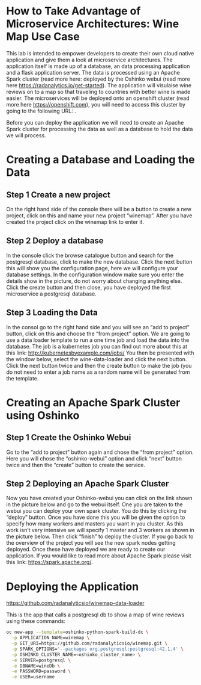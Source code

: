 # How to Take Advantage of Microservice Architectures: Wine Map Use Case

This lab is intended to empower developers to create their own cloud native application and give them a look at microservice architectures. The application itself is made up of a database, an data processing application and a flask application server. The data is processed using an Apache Spark cluster (read more here:  deployed by the Oshinko webui (read more here https://radanalytics.io/get-started). The application will visulaise wine reviews on to a map so that traveling to countries with better wine is made easier. The microservices will be deployed onto an openshift cluster (read more here https://openshift.com), you will need to access this cluster by going to the following URL: <insert url>.

Before you can deploy the application we will need to create an Apache Spark cluster for processing the data as well as a database to hold the data we will process.

# Creating a Database and Loading the Data

## Step 1 Create a new project

On the right hand side of the console there will be a button to create a new project, click on this and name your new project “winemap”. After you have created the project click on the winemap link to enter it.


## Step 2 Deploy a database

In the console click the browse catalogue button and search for the postgresql database, click to make the new database. Click the next button this will show you the configuration page, here we will configure your database settings. In the configuration window make sure you enter the details show in the picture, do not worry about changing anything else. Click the create button and then close, you have deployed the first microservice a postgresql database.

## Step 3 Loading the Data

In the consol go to the right hand side and you will see an “add to project” button, click on this and choose the “from project” option. We are going to use a data loader template to run a one time job and load the data into the database. The job is a kubernetes job you can find out more about this at this link: http://kubernetesbyexample.com/jobs/
You then be presented with the window below, select the wine-data-loader and click the next button. Click the next button twice and then the create button to make the job (you do not need to enter a job name as a random name will be generated from the template.

# Creating an Apache Spark Cluster using Oshinko

## Step 1 Create the Oshinko Webui

Go to the “add to project” button again and chose the “from project” option. Here you will chose the “oshinko-webui” option and click “next” button twice and then the “create” button to create the service.

## Step 2 Deploying an Apache Spark Cluster

Now you have created your Oshinko-webui you can click on the link shown in the picture below and go to the webui itself. One you are taken to the webui you can deploy your own spark cluster. You do this by clicking the “deploy” button. Once you have done this you will be given the option to specify how many workers and masters you want in you cluster. As this work isn’t very intensive we will specify 1 master and 3 workers as shown in the picture below. Then click “finish” to deploy the cluster. If you go back to the overview of the project you will see the new spark nodes getting deployed. Once these have deployed we are ready to create our application. If you would like to read more about Apache Spark please visit this link: https://spark.apache.org/.

# Deploying the Application

https://github.com/radanalyticsio/winemap-data-loader
 
This is the app that calls a postgresql db to show a map of wine reviews using these commands:


```sh
oc new-app --template=oshinko-python-spark-build-dc \
  -p APPLICATION_NAME=winemap \
  -p GIT_URI=https://github.com/radanalyticsio/winemap.git \
  -p SPARK_OPTIONS='--packages org.postgresql:postgresql:42.1.4' \
  -p OSHINKO_CLUSTER_NAME=<oshinko_cluster_name> \
  -e SERVER=postgresql \
  -e DBNAME=wineDb \
  -e PASSWORD=password \
  -e USER=username
  ```

